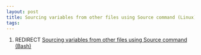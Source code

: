 ```yaml
---
layout: post 
title: Sourcing variables from other files using Source command (Linux)
tags: 
---
```


1.  REDIRECT [Sourcing variables from other files using Source command
    (Bash)](Sourcing_variables_from_other_files_using_Source_command_(Bash) "wikilink")
